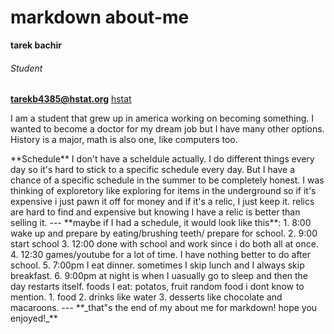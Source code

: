 # markdown about-me
**tarek bachir** 
###### _Student_
**tarekb4385@hstat.org**
[hstat](hstat.org)
<p>I am a student that grew up in america working on becoming something. I wanted to become a doctor for my dream job but I have many other options. History is a major, math is also one, like computers too.</p>
**Schedule**
<p2>I don't have a scheldule actually. I do different things every day so it's hard to stick to a specific schedule every day. But I have a chance of a specific schedule in the summer to be completely honest. I was thinking of exploretory like exploring for items in the underground so if it's expensive i just pawn it off for money and if it's a relic, I just keep it. relics are hard to find and expensive but knowing I have a relic is better than selling it.</p2>
--- 
**maybe if I had a schedule, it would look like this**: 
1. 8:00 wake up and prepare by eating/brushing teeth/ prepare for school.
2. 9:00 start school 
3. 12:00 done with school and work since i do both all at once.
4. 12:30 games/youtube for a lot of time. I have nothing better to do after school. 
5. 7:00pm I eat dinner. sometimes I skip lunch and I always skip breakfast. 
6. 9:00pm at night is when I uasually go to sleep and then the day restarts itself. 
    foods I eat:  potatos,  fruit  random food i dont know to mention.
    1. food
    2.   drinks like water 
    3.     desserts like chocolate and macaroons.
    ---  
   **_that"s the end of my about me for markdown! hope you enjoyed!_**  
